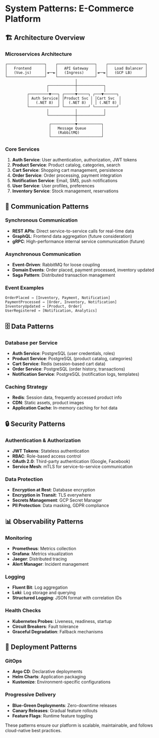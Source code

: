# System Patterns: E-Commerce Platform

## 🏗️ Architecture Overview

### Microservices Architecture
```
┌─────────────────┐    ┌─────────────────┐    ┌─────────────────┐
│   Frontend      │    │   API Gateway   │    │   Load Balancer │
│   (Vue.js)      │◄──►│   (Ingress)     │◄──►│   (GCP LB)      │
└─────────────────┘    └─────────────────┘    └─────────────────┘
                                │
                   ┌────────────┼────────────┐
                   │            │            │
          ┌─────────▼───┐ ┌─────▼─────┐ ┌───▼──────┐
          │ Auth Service│ │Product Svc │ │Cart Svc  │
          │   (.NET 8)  │ │  (.NET 8)  │ │ (.NET 8) │
          └─────────────┘ └───────────┘ └──────────┘
                   │            │            │
                   └────────────┼────────────┘
                                │
                    ┌───────────▼───────────┐
                    │   Message Queue       │
                    │   (RabbitMQ)          │
                    └───────────────────────┘
```

### Core Services
1. **Auth Service**: User authentication, authorization, JWT tokens
2. **Product Service**: Product catalog, categories, search
3. **Cart Service**: Shopping cart management, persistence
4. **Order Service**: Order processing, payment integration
5. **Notification Service**: Email, SMS, push notifications
6. **User Service**: User profiles, preferences
7. **Inventory Service**: Stock management, reservations

## 🔄 Communication Patterns

### Synchronous Communication
- **REST APIs**: Direct service-to-service calls for real-time data
- **GraphQL**: Frontend data aggregation (future consideration)
- **gRPC**: High-performance internal service communication (future)

### Asynchronous Communication
- **Event-Driven**: RabbitMQ for loose coupling
- **Domain Events**: Order placed, payment processed, inventory updated
- **Saga Pattern**: Distributed transaction management

### Event Examples
```
OrderPlaced → [Inventory, Payment, Notification]
PaymentProcessed → [Order, Inventory, Notification]
InventoryUpdated → [Product, Order]
UserRegistered → [Notification, Analytics]
```

## 🗄️ Data Patterns

### Database per Service
- **Auth Service**: PostgreSQL (user credentials, roles)
- **Product Service**: PostgreSQL (product catalog, categories)
- **Cart Service**: Redis (session-based cart data)
- **Order Service**: PostgreSQL (order history, transactions)
- **Notification Service**: PostgreSQL (notification logs, templates)

### Caching Strategy
- **Redis**: Session data, frequently accessed product info
- **CDN**: Static assets, product images
- **Application Cache**: In-memory caching for hot data

## 🔒 Security Patterns

### Authentication & Authorization
- **JWT Tokens**: Stateless authentication
- **RBAC**: Role-based access control
- **OAuth 2.0**: Third-party authentication (Google, Facebook)
- **Service Mesh**: mTLS for service-to-service communication

### Data Protection
- **Encryption at Rest**: Database encryption
- **Encryption in Transit**: TLS everywhere
- **Secrets Management**: GCP Secret Manager
- **PII Protection**: Data masking, GDPR compliance

## 📊 Observability Patterns

### Monitoring
- **Prometheus**: Metrics collection
- **Grafana**: Metrics visualization
- **Jaeger**: Distributed tracing
- **Alert Manager**: Incident management

### Logging
- **Fluent Bit**: Log aggregation
- **Loki**: Log storage and querying
- **Structured Logging**: JSON format with correlation IDs

### Health Checks
- **Kubernetes Probes**: Liveness, readiness, startup
- **Circuit Breakers**: Fault tolerance
- **Graceful Degradation**: Fallback mechanisms

## 🚀 Deployment Patterns

### GitOps
- **Argo CD**: Declarative deployments
- **Helm Charts**: Application packaging
- **Kustomize**: Environment-specific configurations

### Progressive Delivery
- **Blue-Green Deployments**: Zero-downtime releases
- **Canary Releases**: Gradual feature rollouts
- **Feature Flags**: Runtime feature toggling

These patterns ensure our platform is scalable, maintainable, and follows cloud-native best practices. 